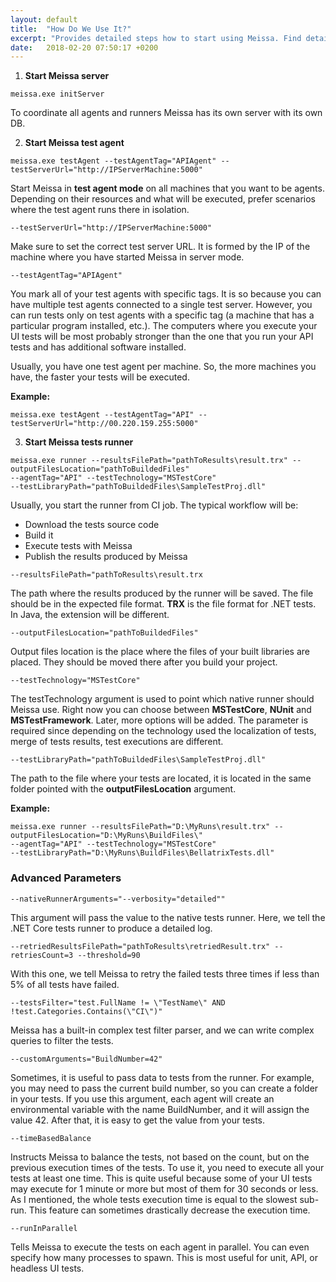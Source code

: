 ```yaml
---
layout: default
title:  "How Do We Use It?"
excerpt: "Provides detailed steps how to start using Meissa. Find detailed explanations for all keywords, available arguments."
date:   2018-02-20 07:50:17 +0200
---
```

1. **Start Meissa server**
```
meissa.exe initServer
```

To coordinate all agents and runners Meissa has its own server with its own DB.


2. **Start Meissa test agent**
```
meissa.exe testAgent --testAgentTag="APIAgent" --testServerUrl="http://IPServerMachine:5000"
```

Start Meissa in **test agent mode** on all machines that you want to be agents. Depending on their resources and what will be executed, prefer scenarios where the test agent runs there in isolation. 
```
--testServerUrl="http://IPServerMachine:5000"
```
Make sure to set the correct test server URL. It is formed by the IP of the machine where you have started Meissa in server mode.
```
--testAgentTag="APIAgent"
```
You mark all of your test agents with specific tags. It is so because you can have multiple test agents connected to a single test server. However, you can run tests only on test agents with a specific tag (a machine that has a particular program installed, etc.). The computers where you execute your UI tests will be most probably stronger than the one that you run your API tests and has additional software installed.

Usually, you have one test agent per machine. So, the more machines you have, the faster your tests will be executed.

**Example:**
```
meissa.exe testAgent --testAgentTag="API" --testServerUrl="http://00.220.159.255:5000"
```

3. **Start Meissa tests runner**
```
meissa.exe runner --resultsFilePath="pathToResults\result.trx" --outputFilesLocation="pathToBuildedFiles" 
--agentTag="API" --testTechnology="MSTestCore" 
--testLibraryPath="pathToBuildedFiles\SampleTestProj.dll"
```

Usually, you start the runner from CI job. The typical workflow will be: 
- Download the tests source code
- Build it
- Execute tests with Meissa
- Publish the results produced by Meissa

```
--resultsFilePath="pathToResults\result.trx
```
The path where the results produced by the runner will be saved. The file should be in the expected file format. **TRX** is the file format for .NET tests. In Java, the extension will be different.

```
--outputFilesLocation="pathToBuildedFiles"
```
Output files location is the place where the files of your built libraries are placed. They should be moved there after you build your project.

```
--testTechnology="MSTestCore"
```
The testTechnology argument is used to point which native runner should Meissa use. Right now you can choose between **MSTestCore**, **NUnit** and **MSTestFramework**. Later, more options will be added. The parameter is required since depending on the technology used the localization of tests, merge of tests results, test executions are different.
```
--testLibraryPath="pathToBuildedFiles\SampleTestProj.dll"
```
The path to the file where your tests are located, it is located in the same folder pointed with the **outputFilesLocation** argument.

**Example:**
```
meissa.exe runner --resultsFilePath="D:\MyRuns\result.trx" --outputFilesLocation="D:\MyRuns\BuildFiles\" 
--agentTag="API" --testTechnology="MSTestCore" 
--testLibraryPath="D:\MyRuns\BuildFiles\BellatrixTests.dll"
```
### Advanced Parameters ###
```
--nativeRunnerArguments="--verbosity="detailed""
``` 

This argument will pass the value to the native tests runner. Here, we tell the .NET Core tests runner to produce a detailed log.

```
--retriedResultsFilePath="pathToResults\retriedResult.trx" --retriesCount=3 --threshold=90
```

With this one, we tell Meissa to retry the failed tests three times if less than 5% of all tests have failed.
```
--testsFilter="test.FullName != \"TestName\" AND !test.Categories.Contains(\"CI\")"
```

Meissa has a built-in complex test filter parser, and we can write complex queries to filter the tests. 
```
--customArguments="BuildNumber=42" 
```

Sometimes, it is useful to pass data to tests from the runner. For example, you may need to pass the current build number, so you can create a folder in your tests. If you use this argument, each agent will create an environmental variable with the name BuildNumber, and it will assign the value 42. After that, it is easy to get the value from your tests.
```
--timeBasedBalance
```

Instructs Meissa to balance the tests, not based on the count, but on the previous execution times of the tests. To use it, you need to execute all your tests at least one time. This is quite useful because some of your UI tests may execute for 1 minute or more but most of them for 30 seconds or less. As I mentioned, the whole tests execution time is equal to the slowest sub-run. This feature can sometimes drastically decrease the execution time. 
```
--runInParallel
```

Tells Meissa to execute the tests on each agent in parallel. You can even specify how many processes to spawn. This is most useful for unit, API, or headless UI tests. 